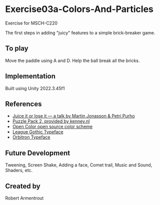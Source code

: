 # Exercise03a-Colors-And-Particles

Exercise for MSCH-C220

The first steps in adding "juicy" features to a simple brick-breaker game.

## To play

Move the paddle using A and D. Help the ball break all the bricks.


## Implementation

Built using Unity 2022.3.45f1

## References
 * [Juice it or lose it — a talk by Martin Jonasson & Petri Purho](https://www.youtube.com/watch?v=Fy0aCDmgnxg)
 * [Puzzle Pack 2, provided by kenney.nl](https://kenney.nl/assets/puzzle-pack-2)
 * [Open Color open source color scheme](https://yeun.github.io/open-color/)
 * [League Gothic Typeface](https://www.theleagueofmoveabletype.com/league-gothic)
 * [Orbitron Typeface](https://www.theleagueofmoveabletype.com/orbitron)
 

## Future Development

Tweening, Screen Shake, Adding a face, Comet trail, Music and Sound, Shaders, etc.

## Created by 

Robert Armentrout